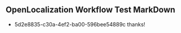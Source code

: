 ## OpenLocalization Workflow Test MarkDown
* 5d2e8835-c30a-4ef2-ba00-596bee54889c thanks!

<!--HONumber=Jul16_HO2-->


